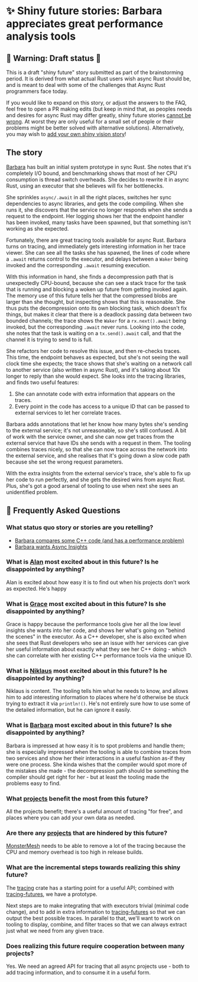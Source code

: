 # ✨ Shiny future stories: Barbara appreciates great performance analysis tools

[How To Vision: Shiny Future]: ../how_to_vision/shiny_future.md
[the raw source from this template]: https://raw.githubusercontent.com/rust-lang/wg-async-foundations/master/src/vision/shiny_future/template.md
[`shiny_future`]: https://github.com/rust-lang/wg-async-foundations/tree/master/src/vision/shiny_future
[`SUMMARY.md`]: https://github.com/rust-lang/wg-async-foundations/blob/master/src/SUMMARY.md

## 🚧 Warning: Draft status 🚧

This is a draft "shiny future" story submitted as part of the brainstorming period. It is derived from what actual Rust users wish async Rust should be, and is meant to deal with some of the challenges that Async Rust programmers face today.

If you would like to expand on this story, or adjust the answers to the FAQ, feel free to open a PR making edits (but keep in mind that, as peoples needs and desires for async Rust may differ greatly, shiny future stories [cannot be wrong]. At worst they are only useful for a small set of people or their problems might be better solved with alternative solutions). Alternatively, you may wish to [add your own shiny vision story][htvsq]!

## The story

[Barbara] has built an initial system prototype in sync Rust. She notes that it's completely I/O bound, and benchmarking shows that most of her CPU consumption is thread switch overheads. She decides to rewrite it in async Rust, using an executor that she believes will fix her bottlenecks.

She sprinkles `async/.await` in all the right places, switches her sync dependencies to async libraries, and gets the code compiling. When she runs it, she discovers that the service no longer responds when she sends a request to the endpoint. Her logging shows her that the endpoint handler has been invoked, many tasks have been spawned, but that something isn't working as she expected.

Fortunately, there are great tracing tools available for async Rust. Barbara turns on tracing, and immediately gets interesting information in her trace viewer. She can see all the tasks she has spawned, the lines of code where a `.await` returns control to the executor, and delays between a `Waker` being invoked and the corresponding `.await` resuming execution.

With this information in hand, she finds a decompression path that is unexpectedly CPU-bound, because she can see a stack trace for the task that is running and blocking a woken up future from getting invoked again. The memory use of this future tells her that the compressed blobs are larger than she thought, but inspecting shows that this is reasonable. She thus puts the decompression onto its own blocking task, which doesn't fix things, but makes it clear that there is a deadlock passing data between two bounded channels; the trace shows the `Waker` for a `rx.next().await` being invoked, but the corresponding `.await` never runs. Looking into the code, she notes that the task is waiting on a `tx.send().await` call, and that the channel it is trying to send to is full.

She refactors her code to resolve this issue, and then re-checks traces. This time, the endpoint behaves as expected, but she's not seeing the wall clock time she expects; the trace shows that she's waiting on a network call to another service (also written in async Rust), and it's taking about 10x longer to reply than she would expect. She looks into the tracing libraries, and finds two useful features:

1. She can annotate code with extra information that appears on the traces.
2. Every point in the code has access to a unique ID that can be passed to external services to let her correlate traces.

Barbara adds annotations that let her know how many bytes she's sending to the external service; it's not unreasonable, so she's still confused. A bit of work with the service owner, and she can now get traces from the external service that have IDs she sends with a request in them. The tooling combines traces nicely, so that she can now trace across the network into the external service, and she realises that it's going down a slow code path because she set the wrong request parameters.

With the extra insights from the external service's trace, she's able to fix up her code to run perfectly, and she gets the desired wins from async Rust. Plus, she's got a good arsenal of tooling to use when next she sees an unidentified problem.

## 🤔 Frequently Asked Questions

### What status quo story or stories are you retelling?

* [Barbara compares some C++ code (and has a performance problem)](../status_quo/barbara_compares_some_cpp_code.md)
* [Barbara wants Async Insights](../status_quo/barbara_wants_async_insights.md)

### **What is [Alan] most excited about in this future? Is he disappointed by anything?**

Alan is excited about how easy it is to find out when his projects don't work as expected. He's happy

### **What is [Grace] most excited about in this future? Is she disappointed by anything?**

Grace is happy because the performance tools give her all the low level insights she wants into her code, and shows her what's going on "behind the scenes" in the executor. As a C++ developer, she is also excited when she sees that Rust developers who see an issue with her services can give her useful information about exactly what they see her C++ doing - which she can correlate with her existing C++ performance tools via the unique ID.

### **What is [Niklaus] most excited about in this future? Is he disappointed by anything?**

Niklaus is content. The tooling tells him what he needs to know, and allows him to add interesting information to places where he'd otherwise be stuck trying to extract it via `println!()`. He's not entirely sure how to use some of the detailed information, but he can ignore it easily.

### **What is [Barbara] most excited about in this future? Is she disappointed by anything?**

Barbara is impressed at how easy it is to spot problems and handle them; she is especially impressed when the tooling is able to combine traces from two services and show her their interactions in a useful fashion as-if they were one process. She kinda wishes that the compiler would spot more of the mistakes she made - the decompression path should be something the compiler should get right for her - but at least the tooling made the problems easy to find.

### **What [projects] benefit the most from this future?**

All the projects benefit; there's a useful amount of tracing "for free", and places where you can add your own data as needed.

### **Are there any [projects] that are hindered by this future?**

[MonsterMesh] needs to be able to remove a lot of the tracing because the CPU and memory overhead is too high in release builds.

[MonsterMesh]: ../projects/MonsterMesh.md

### **What are the incremental steps towards realizing this shiny future?**

The [tracing] crate has a starting point for a useful API; combined with [tracing-futures], we have a prototype.

Next steps are to make integrating that with executors trivial (minimal code change), and to add in extra information to [tracing-futures] so that we can output the best possible traces. In parallel to that, we'll want to work on tooling to display, combine, and filter traces so that we can always extract just what we need from any given trace.

[tracing]: https://crates.io/crates/tracing
[tracing-futures]: https://crates.io/crates/tracing-futures

### **Does realizing this future require cooperation between many projects?**

Yes. We need an agreed API for tracing that all async projects use - both to add tracing information, and to consume it in a useful form.

[Alan]: ../characters/alan.md
[Grace]: ../characters/grace.md
[Niklaus]: ../characters/niklaus.md
[Barbara]: ../characters/barbara.md
[projects]: ../projects.md
[htvsq]: ../how_to_vision/status_quo.md
[cannot be wrong]: ../how_to_vision/comment.md#comment-to-understand-or-improve-not-to-negate-or-dissuade
